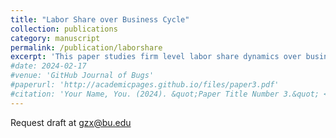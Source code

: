 ```yaml
---
title: "Labor Share over Business Cycle"
collection: publications
category: manuscript
permalink: /publication/laborshare
excerpt: 'This paper studies firm level labor share dynamics over business cycle and finds that over recessions, labor share drops down more but does not rebound enough to the pre-recession level. Overall labor share declines after each recession, which is a main drive for the long run decline of aggregate labor share.'
#date: 2024-02-17
#venue: 'GitHub Journal of Bugs'
#paperurl: 'http://academicpages.github.io/files/paper3.pdf'
#citation: 'Your Name, You. (2024). &quot;Paper Title Number 3.&quot; <i>GitHub Journal of Bugs</i>. 1(3).'
---
```


Request draft at gzx@bu.edu
